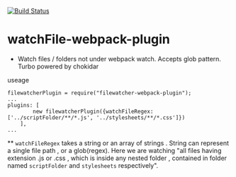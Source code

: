 [![Build Status](https://travis-ci.org/man27382210/watchFile-webpack-plugin.svg?branch=master)](https://travis-ci.org/man27382210/watchFile-webpack-plugin)
# watchFile-webpack-plugin
 * Watch files / folders not under webpack watch. Accepts glob pattern. Turbo powered by chokidar

useage
```
filewatcherPlugin = require("filewatcher-webpack-plugin");
...
plugins: [
        new filewatcherPlugin({watchFileRegex: ['../scriptFolder/**/*.js', '../stylesheets/**/*.css']})
    ],
...
```

** `watchFileRegex` takes a string or an array of strings . String can represent a single file path , or a glob(regex). Here we are watching "all files having extension .js or .css , which is inside any nested folder , contained in folder named `scriptFolder` and `stylesheets` respectively".
